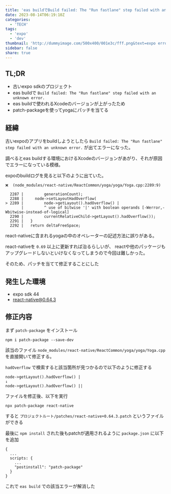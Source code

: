 ```yaml
---
title: 'eas buildでBuild failed: The "Run fastlane" step failed with an unknown error.'
date: 2023-08-14T06:19:10Z
categories:
  - 'TECH'
tags:
  - 'expo'
  - 'dev'
thumbnail: 'http://dummyimage.com/500x400/001e3c/fff.png&text=expo error'
sidebar: false
share: true
---
```


## TL;DR

- 古いexpo sdkのプロジェクト
- eas buildで `Build failed: The "Run fastlane" step failed with an unknown error.`
- eas buildで使われるXcodeのバージョンが上がったため
- patch-packageを使ってyogaにパッチを当てる

## 経緯

古いexpoのアプリをbuildしようとしたら `Build failed: The "Run fastlane" step failed with an unknown error.` が出てエラーになった。

調べるとeas buildする環境におけるXcodeのバージョンがあがり、それが原因でエラーになっている模様。

expoのbuildログを見ると以下のように出ていた。

```
❌  (node_modules/react-native/ReactCommon/yoga/yoga/Yoga.cpp:2289:9)

  2287 |         generationCount);
  2288 |     node->setLayoutHadOverflow(
> 2289 |         node->getLayout().hadOverflow() |
       |         ^ use of bitwise '|' with boolean operands [-Werror,-Wbitwise-instead-of-logical]
  2290 |         currentRelativeChild->getLayout().hadOverflow());
  2291 |   }
  2292 |   return deltaFreeSpace;
```

react-nativeに含まれるyogaの中のオペレーターの記述方法に誤りがある。

react-nativeを `0.69` 以上に更新すれば治るらしいが、
reactや他のパッケージもアップグレードしないといけなくなってしまうので今回は難しかった。

そのため、パッチを当てて修正することにした

## 発生した環境

- expo sdk 44
- react-native@0.64.3

## 修正内容

まず `patch-package` をインストール

```
npm i patch-package --save-dev
```

該当のファイル `node_modules/react-native/ReactCommon/yoga/yoga/Yoga.cpp` を直接開いて修正する。

`hadOverflow` で検索すると該当箇所が見つかるので以下のように修正する

```
node->getLayout().hadOverflow() |
↓
node->getLayout().hadOverflow() ||
```

ファイルを修正後、以下を実行

```
npx patch-package react-native
```

すると `プロジェクトルート/patches/react-native+0.64.3.patch` というファイルができる

最後に `npm install` された後もpatchが適用されるように `package.json` に以下を追加

```
{
  ...
  scripts: {
    ...
    "postinstall": "patch-package"
  }
}
```

これで `eas build` での該当エラーが解消した
